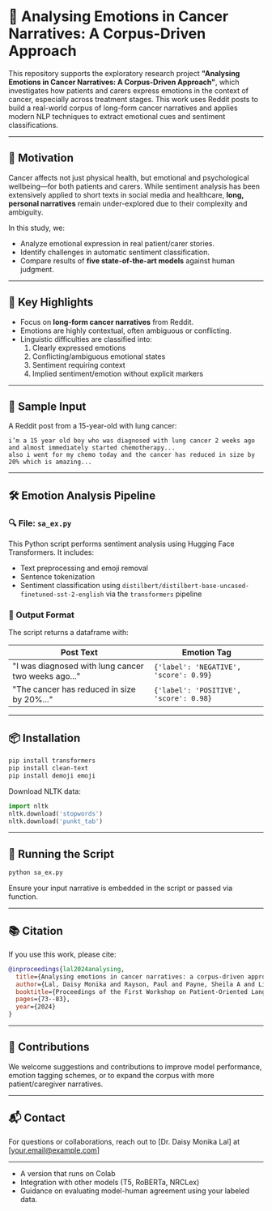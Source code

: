 # 💬 Analysing Emotions in Cancer Narratives: A Corpus-Driven Approach

This repository supports the exploratory research project **"Analysing Emotions in Cancer Narratives: A Corpus-Driven Approach"**, which investigates how patients and carers express emotions in the context of cancer, especially across treatment stages. This work uses Reddit posts to build a real-world corpus of long-form cancer narratives and applies modern NLP techniques to extract emotional cues and sentiment classifications.

---

## 🎯 Motivation

Cancer affects not just physical health, but emotional and psychological wellbeing—for both patients and carers. While sentiment analysis has been extensively applied to short texts in social media and healthcare, **long, personal narratives** remain under-explored due to their complexity and ambiguity.

In this study, we:

- Analyze emotional expression in real patient/carer stories.
- Identify challenges in automatic sentiment classification.
- Compare results of **five state-of-the-art models** against human judgment.

---

## 📄 Key Highlights

- Focus on **long-form cancer narratives** from Reddit.
- Emotions are highly contextual, often ambiguous or conflicting.
- Linguistic difficulties are classified into:
  1. Clearly expressed emotions
  2. Conflicting/ambiguous emotional states
  3. Sentiment requiring context
  4. Implied sentiment/emotion without explicit markers

---

## 🧪 Sample Input

A Reddit post from a 15-year-old with lung cancer:

```text
i’m a 15 year old boy who was diagnosed with lung cancer 2 weeks ago and almost immediately started chemotherapy...
also i went for my chemo today and the cancer has reduced in size by 20% which is amazing...
````

---

## 🛠️ Emotion Analysis Pipeline

### 🔍 File: `sa_ex.py`

This Python script performs sentiment analysis using Hugging Face Transformers. It includes:

* Text preprocessing and emoji removal
* Sentence tokenization
* Sentiment classification using `distilbert/distilbert-base-uncased-finetuned-sst-2-english` via the `transformers` pipeline

### 🧾 Output Format

The script returns a dataframe with:

| Post Text                                           | Emotion Tag                            |
| --------------------------------------------------- | -------------------------------------- |
| "I was diagnosed with lung cancer two weeks ago..." | `{'label': 'NEGATIVE', 'score': 0.99}` |
| "The cancer has reduced in size by 20%..."          | `{'label': 'POSITIVE', 'score': 0.98}` |

---

## 📦 Installation

```bash
pip install transformers
pip install clean-text
pip install demoji emoji
```

Download NLTK data:

```python
import nltk
nltk.download('stopwords')
nltk.download('punkt_tab')
```

---

## 🚀 Running the Script

```bash
python sa_ex.py
```

Ensure your input narrative is embedded in the script or passed via function.

---

## 📚 Citation

If you use this work, please cite:

```bibtex
@inproceedings{lal2024analysing,
  title={Analysing emotions in cancer narratives: a corpus-driven approach},
  author={Lal, Daisy Monika and Rayson, Paul and Payne, Sheila A and Liu, Yufeng},
  booktitle={Proceedings of the First Workshop on Patient-Oriented Language Processing (CL4Health)@ LREC-COLING 2024},
  pages={73--83},
  year={2024}
}
```

---

## 🤝 Contributions

We welcome suggestions and contributions to improve model performance, emotion tagging schemes, or to expand the corpus with more patient/caregiver narratives.

---

## 📬 Contact

For questions or collaborations, reach out to \[Dr. Daisy Monika Lal] at \[[your.email@example.com](mailto:your.email@example.com)]

---

- A version that runs on Colab  
- Integration with other models (T5, RoBERTa, NRCLex)  
- Guidance on evaluating model-human agreement using your labeled data.
```


